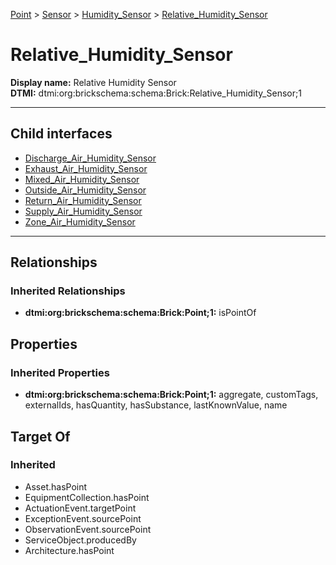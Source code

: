 [Point](../../../Point.md) > [Sensor](../../Sensor.md) > [Humidity_Sensor](../Humidity_Sensor.md) > [Relative_Humidity_Sensor](#)
# Relative_Humidity_Sensor

**Display name:** Relative Humidity Sensor<br />
**DTMI:** dtmi:org:brickschema:schema:Brick:Relative_Humidity_Sensor;1

---


## Child interfaces
* [Discharge_Air_Humidity_Sensor](Discharge_Air_Humidity_Sensor.md)
* [Exhaust_Air_Humidity_Sensor](Exhaust_Air_Humidity_Sensor.md)
* [Mixed_Air_Humidity_Sensor](Mixed_Air_Humidity_Sensor.md)
* [Outside_Air_Humidity_Sensor](Outside_Air_Humidity_Sensor.md)
* [Return_Air_Humidity_Sensor](Return_Air_Humidity_Sensor.md)
* [Supply_Air_Humidity_Sensor](Supply_Air_Humidity_Sensor.md)
* [Zone_Air_Humidity_Sensor](Zone_Air_Humidity_Sensor.md)

---
## Relationships
### Inherited Relationships
* **dtmi:org:brickschema:schema:Brick:Point;1:** isPointOf
## Properties
### Inherited Properties
* **dtmi:org:brickschema:schema:Brick:Point;1:** aggregate, customTags, externalIds, hasQuantity, hasSubstance, lastKnownValue, name
## Target Of
### Inherited
* Asset.hasPoint
* EquipmentCollection.hasPoint
* ActuationEvent.targetPoint
* ExceptionEvent.sourcePoint
* ObservationEvent.sourcePoint
* ServiceObject.producedBy
* Architecture.hasPoint
